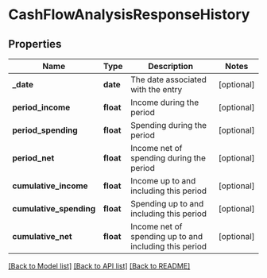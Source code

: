 # CashFlowAnalysisResponseHistory

## Properties
Name | Type | Description | Notes
------------ | ------------- | ------------- | -------------
**_date** | **date** | The date associated with the entry | [optional] 
**period_income** | **float** | Income during the period | [optional] 
**period_spending** | **float** | Spending during the period | [optional] 
**period_net** | **float** | Income net of spending during the period | [optional] 
**cumulative_income** | **float** | Income up to and including this period | [optional] 
**cumulative_spending** | **float** | Spending up to and including this period | [optional] 
**cumulative_net** | **float** | Income net of spending up to and including this period | [optional] 

[[Back to Model list]](../README.md#documentation-for-models) [[Back to API list]](../README.md#documentation-for-api-endpoints) [[Back to README]](../README.md)


